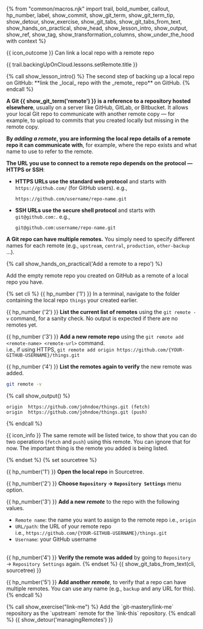 {% from "common/macros.njk" import trail, bold_number, callout, hp_number, label, show_commit, show_git_term, show_git_term_tip, show_detour, show_exercise, show_git_tabs, show_git_tabs_from_text, show_hands_on_practical, show_head, show_lesson_intro, show_output, show_ref, show_tag, show_transformation_columns, show_under_the_hood with context %}


<span id="prereqs"></span>

<span id="outcomes">{{ icon_outcome }} Can link a local repo with a remote repo</span>

<span id="title">{{ trail.backingUpOnCloud.lessons.setRemote.title }}</span>

<div id="body">
{% call show_lesson_intro() %}
The second step of backing up a local repo on GitHub: **link the _local_ repo with the _remote_ repo** on GitHub.
{% endcall %}

**A Git {{ show_git_term('remote') }} is a reference to a repository hosted elsewhere**, usually on a server like GitHub, GitLab, or Bitbucket. It allows your local Git repo to communicate with another remote copy — for example, to upload to commits that you created locally but missing in the remote copy.

**By _adding a remote_, you are informing the local repo details of a remote repo it can communicate with**, for example, where the repo exists and what name to use to refer to the remote.

**The URL you use to connect to a remote repo depends on the protocol — HTTPS or SSH**:

* **HTTPS URLs use the standard web protocol** and starts with `https://github.com/` (for GitHub users). e.g.,
  ```{highlight-lines="1['.git']@yellow"}
  https://github.com/username/repo-name.git
  ```
* **SSH URLs use the secure shell protocol** and starts with `git@github.com:`. e.g.,
  ```{highlight-lines="1['.git']@yellow"}
  git@github.com:username/repo-name.git
  ```

**A Git repo can have multiple remotes.** You simply need to specify different names for each remote (e.g., `upstream`, `central`, `production`, `other-backup` ...).

{% call show_hands_on_practical('Add a remote to a repo')  %}

Add the empty remote repo you created on GitHub as a remote of a local repo you have.

{% set cli %} <!-- ------ start: Git Tabs --------------->
{{ hp_number ('1') }} In a terminal, navigate to the folder containing the local repo `things` your created earlier.

{{ hp_number ('2') }} **List the current list of remotes** using the `git remote -v` command, for a sanity check. No output is expected if there are no remotes yet.

{{ hp_number ('3') }} **Add a new remote repo** using the `git remote add <remote-name> <remote-url>` command.<br>
   i.e., if using HTTPS, `git remote add origin https://github.com/{YOUR-GITHUB-USERNAME}/things.git`

{{ hp_number ('4') }} **List the remotes again to verify** the new remote was added.

```bash {.no-line-numbers}
git remote -v
```
{% call show_output() %}
```{.no-line-numbers  highlight-lines="1['origin'],1['fetch'],2['origin'],2['push']"}
origin  https://github.com/johndoe/things.git (fetch)
origin  https://github.com/johndoe/things.git (push)
```
{% endcall %}

{{ icon_info }} The same remote will be listed twice, to show that you can do two operations (`fetch` and `push`) using this remote. You can ignore that for now. The important thing is the remote you added is being listed.

{% endset %}
{% set sourcetree %}

{{ hp_number('1') }} **Open the local repo** in Sourcetree.

{{ hp_number('2') }} **Choose `Repository` → `Repository Settings`** menu option.

{{ hp_number('3') }} **Add a new _remote_** to the repo with the following values.

   <pic eager src="images/fillRemoteInfoForSourceTree.png" width="450" />

   * `Remote name`: the name you want to assign to the remote repo i.e., `origin`
   * `URL/path`: the URL of your remote repo<br>
     i.e., `https://github.com/{YOUR-GITHUB-USERNAME}/things.git`
   * `Username`: your GitHub username<br><br>

{{ hp_number('4') }} **Verify the remote was added** by going to `Repository` → `Repository Settings` again.
{% endset %}
{{ show_git_tabs_from_text(cli, sourcetree) }}
<!-- ------ end: Git Tabs -------------------------------->
{{ hp_number('5') }} **Add another _remote_**, to verify that a repo can have multiple remotes. You can use any name (e.g., `backup` and any URL for this).
{% endcall %}

</div>

<div id="extras">
{% call show_exercise("link-me") %}
Add the `git-mastery/link-me` repository as the `upstream` remote for the `link-this` repository.
{% endcall %}
{{ show_detour('managingRemotes') }}
</div>
